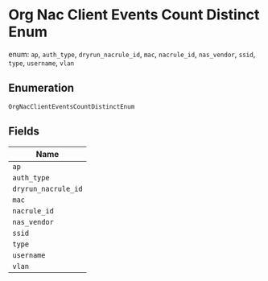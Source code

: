 
# Org Nac Client Events Count Distinct Enum

enum: `ap`, `auth_type`, `dryrun_nacrule_id`, `mac`, `nacrule_id`, `nas_vendor`, `ssid`, `type`, `username`, `vlan`

## Enumeration

`OrgNacClientEventsCountDistinctEnum`

## Fields

| Name |
|  --- |
| `ap` |
| `auth_type` |
| `dryrun_nacrule_id` |
| `mac` |
| `nacrule_id` |
| `nas_vendor` |
| `ssid` |
| `type` |
| `username` |
| `vlan` |

